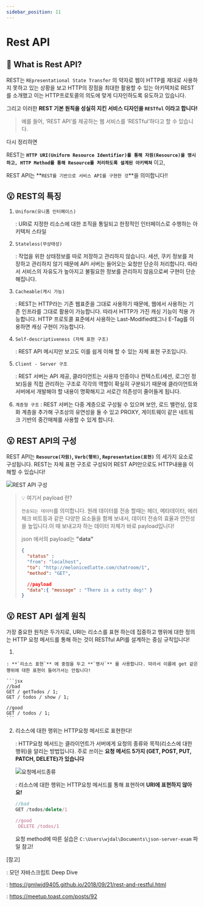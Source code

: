 ```yaml
---
sidebar_position: 11
---
```

# Rest API

## 🤔 What is Rest API?



REST는 `REpresentational State Transfer` 의 약자로 웹이 HTTP를 제대로 사용하지 못하고 있는 상황을 보고 HTTP의 장점을 최대한 활용할 수 있는 아키텍처로 REST를 소개했고 이는 HTTP프로토콜의 의도에 맞게 디자인하도록 유도하고 있습니다.

그리고 이러한 **REST 기본 원칙을 성실히 지킨 서비스 디자인을 `RESTful` 이라고 합니다!**

> 예를 들어, ‘REST API’를 제공하는 웹 서비스를 ‘RESTful’하다고 할 수 있습니다.



다시 정리하면

REST는  **`HTTP URI(Uniform Resource Identifier)를 통해 자원(Resource)을 명시하고, HTTP Method를 통해 Resource를 처리하도록 설계된 아키텍쳐`** 이고,

REST API는  **`REST를 기반으로 서비스 API를 구현한 것`**을 의미합니다!!



## 😮 REST의 특징



1. `Uniform(유니폼 인터페이스)`

   : URI로 지정한 리소스에 대한 조직을 통일되고 한정적인 인터페이스로 수행하는 아키텍처 스타일

2. `Stateless(무상태성)`

   : 작업을 위한 상태정보를 따로 저장하고 관리하지 않습니다. 세션, 쿠키 정보를 저장하고 관리하지 않기 때문에 API 서버는 들어오는 요청만 단순히 처리합니다. 따라서 서비스의 자유도가 높아지고 불필요한 정보를 관리하지 않음으로써 구현이 단순해집니다.

3. `Cacheable(캐시 가능)`

   : REST는 HTTP라는 기존 웹표준을 그대로 사용하기 때문에, 웹에서 사용하는 기존 인프라를 그대로 활용이 가능합니다. 따라서 HTTP가 가진 캐싱 기능이 적용 가능합니다. HTTP 프로토콜 표준에서 사용하는 Last-Modified태그나 E-Tag를 이용하면 캐싱 구현이 가능합니다.

4. `Self-descriptiveness (자체 표현 구조)`

   : REST API 메시지만 보고도 이를 쉽게 이해 할 수 있는 자체 표현 구조입니다.

5. `Client - Server 구조`

   : REST 서버는 API 제공, 클라이언트는 사용자 인증이나 컨텍스트(세션, 로그인 정보)등을 직접 관리하는 구조로 각각의 역할이 확실히 구분되기 때문에 클라이언트와 서버에서 개발해야 할 내용이 명확해지고 서로간 의존성이 줄어들게 됩니다.

6. `계층형 구조`
   : REST 서버는 다중 계층으로 구성될 수 있으며 보안, 로드 밸런싱, 암호화 계층을 추가해 구조상의 유연성을 둘 수 있고 PROXY, 게이트웨이 같은 네트워크 기반의 중간매체를 사용할 수 있게 합니다.



## 😮 REST API의 구성



REST API는 **`Resource(자원)`, `Verb(행위)`, `Representation(표현)`** 의 세가지 요소로 구성됩니다. REST는 자체 표현 구조로 구성되어 REST API만으로도 HTTP내용을 이해할 수 있습니다!

![REST API 구성](https://user-images.githubusercontent.com/75834421/120059882-35c6a800-c08f-11eb-8ef4-22af6b313a7e.png)



> 💡 여기서 payload 란?
>
> `전송되는 데이터`를 의미합니다. 원래 데이터를 전송 할때는 헤더, 메타데이터, 에러 체크 비트등과 같은 다양한 요소들을 함께 보내서, 데이터 전송의 효율과 안전성을 높입니다.이 때 보내고자 하는  데이터 자체가 바로 payload입니다!
>
> json 에서의 payload는 **"data"**
>
> ```json
> {
> 	"status" :
> 	"from": "localhost",
> 	"to": "http://melonicedlatte.com/chatroom/1",
> 	"method": "GET",
>
>   //payload
> 	"data":{ "message" : "There is a cutty dog!" }
> }
> ```



## 😮 REST API 설계 원칙



가장 중요한 원칙은 두가지로, URI는 리소스를 표현 하는데 집중하고 행위에 대한 정의는 HTTP 요청 메서드를 통해 하는 것이 RESTful API를 설계하는 중심 규칙입니다!



1.  

    : **`리소스 표현`** 에 중점을 두고 **`명사`** 를 사용합니다. 따라서 이름에 get 같은 행위에 대한 표현이 들어가서는 안됩니다!

    ```jsx
    //bad
    GET / getTodos / 1;
    GET / todos / show / 1;

    //good
    GET / todos / 1;
    ```

    

2.  리소스에 대한 행위는 HTTP요청 메서드로 표현한다!

    : HTTP요청 메서드는 클라이언트가 서버에게 요청의 종류와 목적(리소스에 대한 행위)을 알리는 방법입니다. 주로 쓰이는 **요청 메서드 5가지 (GET, POST, PUT, PATCH, DELETE)가 있습니다**

    ![요청메서드종류](https://user-images.githubusercontent.com/75834421/120064367-be9d0e00-c0a6-11eb-851f-47363ae451d4.png)

    : 리소스에 대한 행위는 HTTP요청 메서드를 통해 표현하며 **URI에 표현하지 않아요!**

    ```jsx
    //bad
    GET /todos/delete/1
    
    //good
     DELETE /todos/1
    ```

    

    요청 method에 따른 실습은 `C:\Users\wjdal\Documents\json-server-exam` 파일 참고!

[참고]

: 모던 자바스크립트 Deep Dive

: https://gmlwjd9405.github.io/2018/09/21/rest-and-restful.html

: https://meetup.toast.com/posts/92
